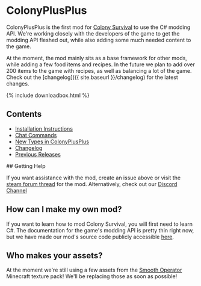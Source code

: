 # ColonyPlusPlus

ColonyPlusPlus is the first mod for [Colony Survival](http://store.steampowered.com/app/366090/Colony_Survival/) to use the C# modding API. We're working closely with the developers of the game to get the modding API fleshed out, while also adding some much needed content to the game.

At the moment, the mod mainly sits as a base framework for other mods, while adding a few food items and recipes. In the future we plan to add over 200 items to the game with recipes, as well as balancing a lot of the game. Check out the [changelog]({{ site.baseurl }}/changelog) for the latest changes.


{% include downloadbox.html %}

## Contents
<div class="contents">
	<ul>
		<li><a href="{{ site.baseurl }}/installation">Installation Instructions</a></li>
		<li><a href="{{ site.baseurl }}/commands">Chat Commands</a></li>
		<li><a href="{{ site.baseurl }}/types">New Types in ColonyPlusPlus</a></li>
		<li><a href="{{ site.baseurl }}/changelog">Changelog</a></li>
		<li><a href="{{ site.baseurl }}/versionhistory">Previous Releases</a></li>
	</ul>
</div>
## Getting Help

If you want assistance with the mod, create an issue above or visit the [steam forum thread](http://steamcommunity.com/app/366090/discussions/8/1458455461483481740/) for the mod. Alternatively, check out our [Discord Channel](https://discord.gg/mD5vGwp)

## How can I make my own mod?

If you want to learn how to mod Colony Survival, you will first need to learn C#. The documentation for the game's modding API is pretty thin right now, but we have made our mod's source code publicly accessible [here](https://github.com/ColonyPlusPlus/ColonyPlusPlus-mod).

## Who makes your assets?

At the moment we're still using a few assets from the [Smooth Operator](https://mods.curse.com/texture-packs/minecraft/230576-smooth-operator) Minecraft texture pack! We'll be replacing those as soon as possible!